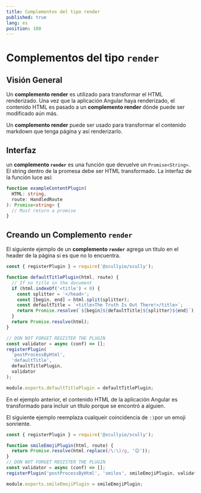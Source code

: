 ```yaml
---
title: Complementos del tipo render
published: true
lang: es
position: 100
---
```


# Complementos del tipo `render`

## Visión General

Un **complemento render** es utilizado para transformar el HTML renderizado.
Una vez que la aplicación Angular haya renderizado, el contenido HTML es pasado a un **complemento render** dónde puede ser modificado aún más.

Un **complemento render** puede ser usado para transformar el contenido markdown que tenga página y así renderizarlo.

## Interfaz

un **complemento `render`** es una función que devuelve un `Promise<String>`. El string dentro de la promesa debe ser HTML transformado.
La interfaz de la función luce así:

```typescript
function exampleContentPlugin(
  HTML: string,
  route: HandledRoute
): Promise<string> {
  // Must return a promise
}
```

## Creando un Complemento `render`

El siguiente ejemplo de un **complemento `render`** agrega un titulo en el header de la página si es que no lo encuentra.

```typescript
const { registerPlugin } = require('@scullyio/scully');

function defaultTitlePlugin(html, route) {
  // If no title in the document
  if (html.indexOf('<title') < 0) {
    const splitter = '</head>';
    const [begin, end] = html.split(splitter);
    const defaultTitle = `<title>The Truth Is Out There!</title>`;
    return Promise.resolve(`${begin}${defaultTitle}${splitter}${end}`);
  }
  return Promise.resolve(html);
}

// DON NOT FORGET REGISTER THE PLUGIN
const validator = async (conf) => [];
registerPlugin(
  'postProcessByHtml',
  'defaultTitle',
  defaultTitlePlugin,
  validator
);

module.exports.defaultTitlePlugin = defaultTitlePlugin;
```

En el ejemplo anterior, el contenido HTML de la aplicación Angular es transformado para incluir un título porque se encontró a alguien.

El siguiente ejemplo reemplaza cualqueir coincidencia de `:)`por un emoji sonriente.

```typescript
const { registerPlugin } = require('@scullyio/scully');

function smileEmojiPlugin(html, route) {
  return Promise.resolve(html.replace(/\:\)/g, '😊'));
}
// DON NOT FORGET REGISTER THE PLUGIN
const validator = async (conf) => [];
registerPlugin('postProcessByHtml', 'smiles', smileEmojiPlugin, validator);

module.exports.smileEmojiPlugin = smileEmojiPlugin;
```

